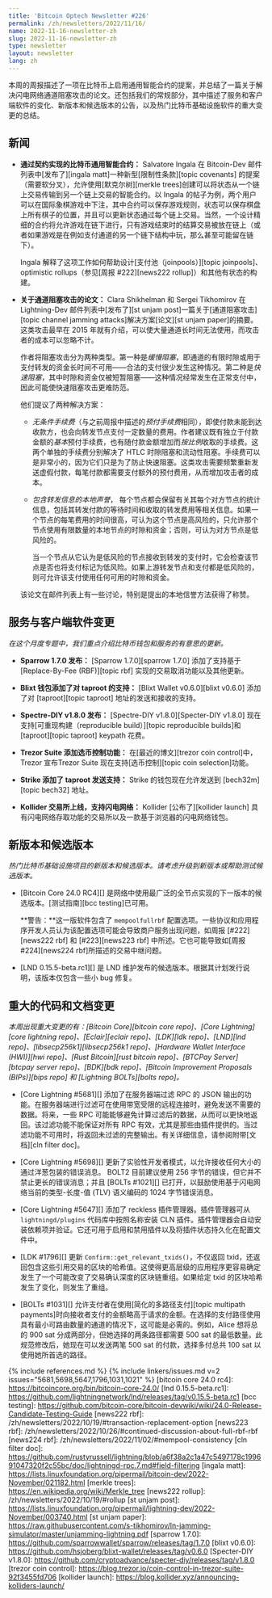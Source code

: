 ```yaml
---
title: 'Bitcoin Optech Newsletter #226'
permalink: /zh/newsletters/2022/11/16/
name: 2022-11-16-newsletter-zh
slug: 2022-11-16-newsletter-zh
type: newsletter
layout: newsletter
lang: zh
---
```

本周的周报描述了一项在比特币上启用通用智能合约的提案，并总结了一篇关于解决闪电网络通道阻塞攻击的论文。还包括我们的常规部分，其中描述了服务和客户端软件的变化、新版本和候选版本的公告，以及热门比特币基础设施软件的重大变更的总结。

## 新闻

- **<!--general-smart-contracts-in-bitcoin-via-covenants-->通过契约实现的比特币通用智能合约：** Salvatore Ingala 在 Bitcoin-Dev 邮件列表中[发布了][ingala matt]一种新型[限制性条款][topic covenants] 的提案（需要软分叉），允许使用[默克尔树][merkle trees]创建可以将状态从一个链上交易传输到另一个链上交易的智能合约。以 Ingala 的帖子为例，两个用户可以在国际象棋游戏中下注，其中合约可以保存游戏规则，状态可以保存棋盘上所有棋子的位置，并且可以更新状态通过每个链上交易。当然，一个设计精细的合约将允许游戏在链下进行，只有游戏结束时的结算交易被放在链上（或者如果游戏是在例如支付通道的另一个链下结构中玩，那么甚至可能留在链下）。

  Ingala 解释了这项工作如何帮助设计[支付池（joinpools）][topic joinpools]、optimistic rollups（参见[周报 #222][news222 rollup]）和其他有状态的构建。

- **<!--paper-about-channel-jamming-attacks-->关于通道阻塞攻击的论文：** Clara Shikhelman 和 Sergei Tikhomirov 在 Lightning-Dev 邮件列表中[发布了][st unjam post]一篇关于[通道阻塞攻击][topic channel jamming attacks]解决方案[论文][st unjam paper]的摘要。这类攻击最早在 2015 年就有介绍，可以使大量通道长时间无法使用，而攻击者的成本可以忽略不计。

  作者将阻塞攻击分为两种类型。第一种是*缓慢阻塞*，即通道的有限时隙或用于支付转发的资金长时间不可用——合法的支付很少发生这种情况。第二种是*快速阻塞*，其中时隙和资金仅被短暂阻塞——这种情况经常发生在正常支付中，因此可能使快速阻塞攻击更难防范。

  他们提议了两种解决方案：

  - *<!--unconditional-fees-->无条件手续费*（与之前周报中描述的*预付手续费*相同），即使付款未能到达收款方，也会向转发节点支付一定数量的费用。作者建议既有独立于付款金额的*基本*预付手续费，也有随付款金额增加而*按比例*收取的手续费。这两个单独的手续费分别解决了 HTLC 时隙阻塞和流动性阻塞。手续费可以是非常小的，因为它们只是为了防止快速阻塞。这类攻击需要频繁重新发送虚假付款，每笔付款都需要支付额外的预付费用，从而增加攻击者的成本。

  - *<!--local-reputation-with-forwarding-->包含转发信息的本地声誉*， 每个节点都会保留有关其每个对方节点的统计信息，包括其转发付款的等待时间和收取的转发费用等相关信息。如果一个节点的每笔费用的时间很高，可认为这个节点是高风险的，只允许那个节点使用有限数量的本地节点的时隙和资金；否则，可认为对方节点是低风险的。

    当一个节点从它认为是低风险的节点接收到转发的支付时，它会检查该节点是否也将支付标记为低风险。如果上游转发节点和支付都是低风险的，则可允许该支付使用任何可用的时隙和资金。

  该论文在邮件列表上有一些讨论，特别是提出的本地信誉方法获得了称赞。

## 服务与客户端软件变更

*在这个月度专题中，我们重点介绍比特币钱包和服务的有意思的更新。*

- **Sparrow 1.7.0 发布：**
  [Sparrow 1.7.0][sparrow 1.7.0] 添加了支持基于 [Replace-By-Fee (RBF)][topic rbf] 实现的交易取消功能以及其他更新。

- **Blixt 钱包添加了对 taproot 的支持：**
  [Blixt Wallet v0.6.0][blixt v0.6.0] 添加了对 [taproot][topic taproot] 地址的发送和接收的支持。

- **Spectre-DIY v1.8.0 发布：**
  [Spectre-DIY v1.8.0][Specter-DIY v1.8.0] 现在支持[可重现构建（reproducible build）][topic reproducible builds]和 [taproot][topic taproot] keypath 花费。

- **Trezor Suite 添加选币控制功能：**
  在[最近的博文][trezor coin control]中，Trezor 宣布Trezor Suite 现在支持[选币控制][topic coin selection]功能。

- **Strike 添加了 taproot 发送支持：**
  Strike 的钱包现在允许发送到 [bech32m][topic bech32] 地址。

- **Kollider 交易所上线，支持闪电网络：**
  Kollider [公布了][kollider launch] 具有闪电网络存取功能的交易所以及一款基于浏览器的闪电网络钱包。

## 新版本和候选版本

*热门比特币基础设施项目的新版本和候选版本。请考虑升级到新版本或帮助测试候选版本。*

- [Bitcoin Core 24.0 RC4][] 是网络中使用最广泛的全节点实现的下一版本的候选版本。[测试指南][bcc testing]已可用。

  **<!--warning-->警告：**这一版软件包含了 `mempoolfullrbf` 配置选项。一些协议和应用程序开发人员认为该配置选项可能会导致商户服务出现问题，如周报 [#222][news222 rbf] 和 [#223][news223 rbf] 中所述。它也可能导致如[周报 #224][news224 rbf]所描述的交易中继问题。

- [LND 0.15.5-beta.rc1][] 是 LND 维护发布的候选版本。根据其计划发行说明，该版本仅包含一些小 bug 修复。

## 重大的代码和文档变更

*本周出现重大变更的有：[Bitcoin Core][bitcoin core repo]、[Core Lightning][core lightning repo]、[Eclair][eclair repo]、[LDK][ldk repo]、[LND][lnd repo]、[libsecp256k1][libsecp256k1 repo]、[Hardware Wallet Interface (HWI)][hwi repo]、[Rust Bitcoin][rust bitcoin repo]、[BTCPay Server][btcpay server repo]、[BDK][bdk repo]、[Bitcoin Improvement Proposals (BIPs)][bips repo] 和 [Lightning BOLTs][bolts repo]。*

- [Core Lightning #5681][] 添加了在服务器端过滤 RPC 的 JSON 输出的功能。在服务器端进行过滤可在使用带宽受限的远程连接时，避免发送不需要的数据。将来，一些 RPC 可能能够避免计算过滤后的数据，从而可以更快地返回。该过滤功能不能保证对所有 RPC 有效，尤其是那些由插件提供的。当过滤功能不可用时，将返回未过滤的完整输出。有关详细信息，请参阅附带[文档][cln filter doc]。

- [Core Lightning #5698][] 更新了实验性开发者模式，以允许接收任何大小的通过洋葱包装的错误消息。 BOLT2 目前建议使用 256 字节的错误，但它并不禁止更长的错误消息；并且 [BOLTs #1021][] 已打开，以鼓励使用基于闪电网络当前的类型-长度-值 (TLV) 语义编码的 1024 字节错误消息。

- [Core Lightning #5647][] 添加了 reckless 插件管理器。插件管理器可从 `lightningd/plugins` 代码库中按照名称安装 CLN 插件。插件管理器会自动安装依赖项并验证。它还可用于启用和禁用插件以及将插件状态持久化在配置文件中。

- [LDK #1796][] 更新 `Confirm::get_relevant_txids()`，不仅返回 txid，还返回包含这些引用交易的区块的哈希值。这使得更高层级的应用程序更容易确定发生了一个可能改变了交易确认深度的区块链重组。如果给定 txid 的区块哈希发生了变化，则发生了重组。

- [BOLTs #1031][] 允许支付者在使用[简化的多路径支付][topic multipath payments]时向接收者支付的金额略高于请求的金额。在选择的支付路径使用具有最小可路由数量的通道的情况下，这可能是必需的。例如，Alice 想将总的 900 sat 分成两部分，但她选择的两条路径都需要 500 sat 的最低数量。此规范修改后，她现在可以发送两笔 500 sat 的付款，选择多付总共 100 sat 以使用她所首选的路径。

{% include references.md %}
{% include linkers/issues.md v=2 issues="5681,5698,5647,1796,1031,1021" %}
[bitcoin core 24.0 rc4]: https://bitcoincore.org/bin/bitcoin-core-24.0/
[lnd 0.15.5-beta.rc1]: https://github.com/lightningnetwork/lnd/releases/tag/v0.15.5-beta.rc1
[bcc testing]: https://github.com/bitcoin-core/bitcoin-devwiki/wiki/24.0-Release-Candidate-Testing-Guide
[news222 rbf]: /zh/newsletters/2022/10/19/#transaction-replacement-option
[news223 rbf]: /zh/newsletters/2022/10/26/#continued-discussion-about-full-rbf-rbf
[news224 rbf]: /zh/newsletters/2022/11/02/#mempool-consistency
[cln filter doc]: https://github.com/rustyrussell/lightning/blob/a6f38a2c1a47c5497178c199691047320f2c55bc/doc/lightningd-rpc.7.md#field-filtering
[ingala matt]: https://lists.linuxfoundation.org/pipermail/bitcoin-dev/2022-November/021182.html
[merkle trees]: https://en.wikipedia.org/wiki/Merkle_tree
[news222 rollup]: /zh/newsletters/2022/10/19/#rollup
[st unjam post]: https://lists.linuxfoundation.org/pipermail/lightning-dev/2022-November/003740.html
[st unjam paper]: https://raw.githubusercontent.com/s-tikhomirov/ln-jamming-simulator/master/unjamming-lightning.pdf
[sparrow 1.7.0]: https://github.com/sparrowwallet/sparrow/releases/tag/1.7.0
[blixt v0.6.0]: https://github.com/hsjoberg/blixt-wallet/releases/tag/v0.6.0
[Specter-DIY v1.8.0]: https://github.com/cryptoadvance/specter-diy/releases/tag/v1.8.0
[trezor coin control]: https://blog.trezor.io/coin-control-in-trezor-suite-92f3455fd706
[kollider launch]: https://blog.kollider.xyz/announcing-kolliders-launch/
